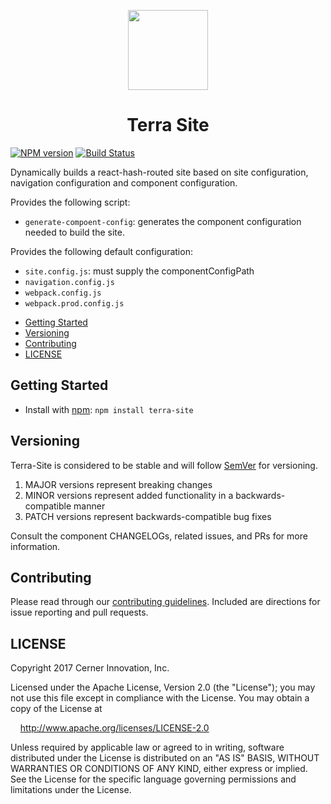 <!-- Logo -->
<p align="center">
  <img height="128" width="128" src="https://github.com/cerner/terra-site/raw/master/terra.png">
</p>

<!-- Name -->
<h1 align="center">
  Terra Site
</h1>

[![NPM version](http://img.shields.io/npm/v/terra-site.svg)](https://www.npmjs.org/package/terra-site)
[![Build Status](https://travis-ci.org/cerner/terra-site.svg?branch=master)](https://travis-ci.org/cerner/terra-site)

Dynamically builds a react-hash-routed site based on site configuration, navigation configuration and component configuration.

Provides the following script:
* `generate-compoent-config`: generates the component configuration needed to build the site.

Provides the following default configuration:
* `site.config.js`: must supply the componentConfigPath
* `navigation.config.js`
* `webpack.config.js`
* `webpack.prod.config.js`

- [Getting Started](#getting-started)
- [Versioning](#versioning)
- [Contributing](#contributing)
- [LICENSE](#license)

## Getting Started

- Install with [npm](https://www.npmjs.com): `npm install terra-site`

## Versioning

Terra-Site is considered to be stable and will follow [SemVer](http://semver.org/) for versioning.
1. MAJOR versions represent breaking changes
2. MINOR versions represent added functionality in a backwards-compatible manner
3. PATCH versions represent backwards-compatible bug fixes

Consult the component CHANGELOGs, related issues, and PRs for more information.

## Contributing

Please read through our [contributing guidelines](CONTRIBUTING.md). Included are directions for issue reporting and pull requests.

## LICENSE

Copyright 2017 Cerner Innovation, Inc.

Licensed under the Apache License, Version 2.0 (the "License"); you may not use this file except in compliance with the License. You may obtain a copy of the License at

&nbsp;&nbsp;&nbsp;&nbsp;http://www.apache.org/licenses/LICENSE-2.0

Unless required by applicable law or agreed to in writing, software distributed under the License is distributed on an "AS IS" BASIS, WITHOUT WARRANTIES OR CONDITIONS OF ANY KIND, either express or implied. See the License for the specific language governing permissions and limitations under the License.
